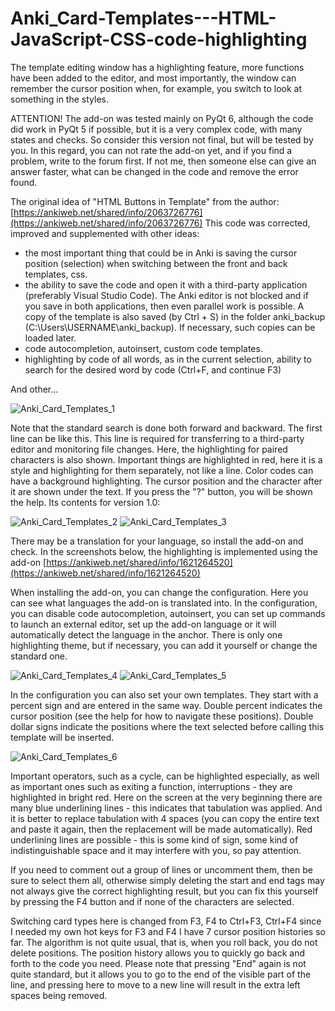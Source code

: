 # Anki_Card-Templates---HTML-JavaScript-CSS-code-highlighting
The template editing window has a highlighting feature, more functions have been added to the editor, and most importantly, the window can remember the cursor position when, for example, you switch to look at something in the styles.

ATTENTION! The add-on was tested mainly on PyQt 6, although the code did work in PyQt 5 if possible, but it is a very complex code, with many states and checks. So consider this version not final, but will be tested by you. In this regard, you can not rate the add-on yet, and if you find a problem, write to the forum first. If not me, then someone else can give an answer faster, what can be changed in the code and remove the error found.

The original idea of ​​"HTML Buttons in Template" from the author: [https://ankiweb.net/shared/info/2063726776](https://ankiweb.net/shared/info/2063726776)
This code was corrected, improved and supplemented with other ideas:
- the most important thing that could be in Anki is saving the cursor position (selection) when switching between the front and back templates, css.
- the ability to save the code and open it with a third-party application (preferably Visual Studio Code). The Anki editor is not blocked and if you save in both applications, then even parallel work is possible. A copy of the template is also saved (by Ctrl + S) in the folder anki_backup (C:\Users\USERNAME\anki_backup\).
If necessary, such copies can be loaded later.
- code autocompletion, autoinsert, custom code templates.
- highlighting by code of all words, as in the current selection, ability to search for the desired word by code (Ctrl+F, and continue F3)

And other...

![Anki_Card_Templates_1](https://github.com/user-attachments/assets/11369767-eea3-419a-82bd-83ea2fa8654e)

Note that the standard search is done both forward and backward.
The first line can be like this. This line is required for transferring to a third-party editor and monitoring file changes. Here, the highlighting for paired characters is also shown.
Important things are highlighted in red, here it is a style and highlighting for them separately, not like a line.
Color codes can have a background highlighting.
The cursor position and the character after it are shown under the text.
If you press the "?" button, you will be shown the help. Its contents for version 1.0:

![Anki_Card_Templates_2](https://github.com/user-attachments/assets/d95ffa57-2cf2-4626-b1d1-4d644517c855)
![Anki_Card_Templates_3](https://github.com/user-attachments/assets/32499371-5412-425d-a964-0202bd7204ba)

There may be a translation for your language, so install the add-on and check.
In the screenshots below, the highlighting is implemented using the add-on [https://ankiweb.net/shared/info/1621264520](https://ankiweb.net/shared/info/1621264520)

When installing the add-on, you can change the configuration. Here you can see what languages ​​the add-on is translated into. In the configuration, you can disable code autocompletion, autoinsert, you can set up commands to launch an external editor, set up the add-on language or it will automatically detect the language in the anchor. There is only one highlighting theme, but if necessary, you can add it yourself or change the standard one.

![Anki_Card_Templates_4](https://github.com/user-attachments/assets/5800408c-3da9-4625-9939-bf307e1d4189)
![Anki_Card_Templates_5](https://github.com/user-attachments/assets/ed0d2cf0-fac0-4a9c-9da0-c110be2f1652)

In the configuration you can also set your own templates. They start with a percent sign and are entered in the same way. Double percent indicates the cursor position (see the help for how to navigate these positions). Double dollar signs indicate the positions where the text selected before calling this template will be inserted.

![Anki_Card_Templates_6](https://github.com/user-attachments/assets/bb165757-f3b4-4466-9fbd-6e4ad33d065a)

Important operators, such as a cycle, can be highlighted especially, as well as important ones such as exiting a function, interruptions - they are highlighted in bright red.
Here on the screen at the very beginning there are many blue underlining lines - this indicates that tabulation was applied. And it is better to replace tabulation with 4 spaces (you can copy the entire text and paste it again, then the replacement will be made automatically). Red underlining lines are possible - this is some kind of sign, some kind of indistinguishable space and it may interfere with you, so pay attention.

If you need to comment out a group of lines or uncomment them, then be sure to select them all, otherwise simply deleting the start and end tags may not always give the correct highlighting result, but you can fix this yourself by pressing the F4 button and if none of the characters are selected.

Switching card types here is changed from F3, F4 to Ctrl+F3, Ctrl+F4 since I needed my own hot keys for F3 and F4
I have 7 cursor position histories so far. The algorithm is not quite usual, that is, when you roll back, you do not delete positions. The position history allows you to quickly go back and forth to the code you need.
Please note that pressing "End" again is not quite standard, but it allows you to go to the end of the visible part of the line, and pressing here to move to a new line will result in the extra left spaces being removed.
















